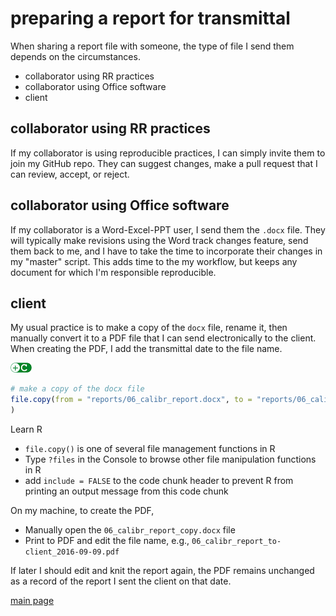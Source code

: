 
preparing a report for transmittal
==================================

When sharing a report file with someone, the type of file I send them depends on the circumstances.

-   collaborator using RR practices
-   collaborator using Office software
-   client

collaborator using RR practices
-------------------------------

If my collaborator is using reproducible practices, I can simply invite them to join my GitHub repo. They can suggest changes, make a pull request that I can review, accept, or reject.

collaborator using Office software
----------------------------------

If my collaborator is a Word-Excel-PPT user, I send them the `.docx` file. They will typically make revisions using the Word track changes feature, send them back to me, and I have to take the time to incorporate their changes in my "master" script. This adds time to the my workflow, but keeps any document for which I'm responsible reproducible.

client
------

My usual practice is to make a copy of the `docx` file, rename it, then manually convert it to a PDF file that I can send electronically to the client. When creating the PDF, I add the transmittal date to the file name.

![](../resources/images/code-icon.png)

``` r
# make a copy of the docx file
file.copy(from = "reports/06_calibr_report.docx", to = "reports/06_calibr_report_copy.docx"
)
```

Learn R

-   `file.copy()` is one of several file management functions in R
-   Type `?files` in the Console to browse other file manipulation functions in R
-   add `include = FALSE` to the code chunk header to prevent R from printing an output message from this code chunk

On my machine, to create the PDF,

-   Manually open the `06_calibr_report_copy.docx` file
-   Print to PDF and edit the file name, e.g., `06_calibr_report_to-client_2016-09-09.pdf`

If later I should edit and knit the report again, the PDF remains unchanged as a record of the report I sent the client on that date.

[main page](../README.md)

